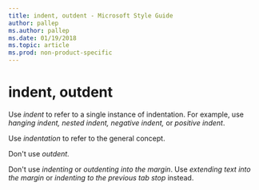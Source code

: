 ```yaml
---
title: indent, outdent - Microsoft Style Guide
author: pallep
ms.author: pallep
ms.date: 01/19/2018
ms.topic: article
ms.prod: non-product-specific
---
```


# indent, outdent

Use *indent* to refer to a single instance of indentation. For example, use *hanging indent, nested indent, negative indent,* or *positive indent*. 

Use *indentation* to refer to the general concept.

Don't use *outdent.*

Don't use *indenting* or *outdenting into the margin*. Use *extending text into the margin* or *indenting to the previous tab stop* instead.
